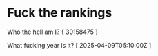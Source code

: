 # Fuck the rankings

Who the hell am I?
{ 30158475 }

What fucking year is it?
[ 2025-04-09T05:10:00Z ]
